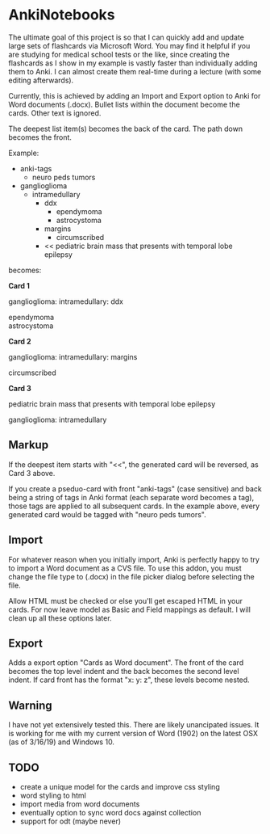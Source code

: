 AnkiNotebooks 
===

The ultimate goal of this project is so that I can quickly add and update
large sets of flashcards via Microsoft Word. You may find it helpful if you are studying
for medical school tests or the like, since creating the flashcards as I show
in my example is vastly faster than individually adding them to Anki. I can
almost create them real-time during a lecture (with some editing afterwards).

Currently, this is achieved by adding an Import and Export option to Anki for
Word documents (.docx). Bullet lists within the document become the cards. Other
text is ignored.

The deepest list item(s) becomes the back of the card. The path down becomes the front.

Example:

* anki-tags
  - neuro peds tumors
* ganglioglioma
  - intramedullary
    * ddx
      - ependymoma
      - astrocystoma
    * margins
      - circumscribed
    * << pediatric brain mass that presents with temporal lobe epilepsy

becomes:

**Card 1**

ganglioglioma: intramedullary: ddx 

ependymoma  
astrocystoma

**Card 2**

ganglioglioma: intramedullary: margins

circumscribed

**Card 3**

pediatric brain mass that presents with temporal lobe epilepsy

ganglioglioma: intramedullary


Markup
------
If the deepest item starts with "<<", the generated card
will be reversed, as Card 3 above.

If you create a pseduo-card with front "anki-tags" (case sensitive) and back being a string of tags
in Anki format (each separate word becomes a tag), those tags are applied to all subsequent cards.
In the example above, every generated card would be tagged with "neuro peds tumors".



Import
------
For whatever reason when you initially import, Anki is perfectly happy to try to import a Word document as a CVS file. To use this addon, you must change the file
type to (.docx) in the file picker dialog before selecting the file.

Allow HTML must be checked or else you'll get escaped HTML in your cards. For now leave model as Basic and Field mappings as default. I will clean up all these options later.

Export
------
Adds a export option "Cards as Word document". The front of the card becomes the top level indent and the back becomes the second level indent. If card front has the format "x: y: z", these levels become nested.



Warning
-------
I have not yet extensively tested this. There are likely unancipated issues. It is working for me with my current version of Word (1902) on the latest OSX (as of 3/16/19) and Windows 10. 


TODO
----
- create a unique model for the cards and improve css styling
- word styling to html
- import media from word documents
- eventually option to sync word docs against collection
- support for odt (maybe never)
